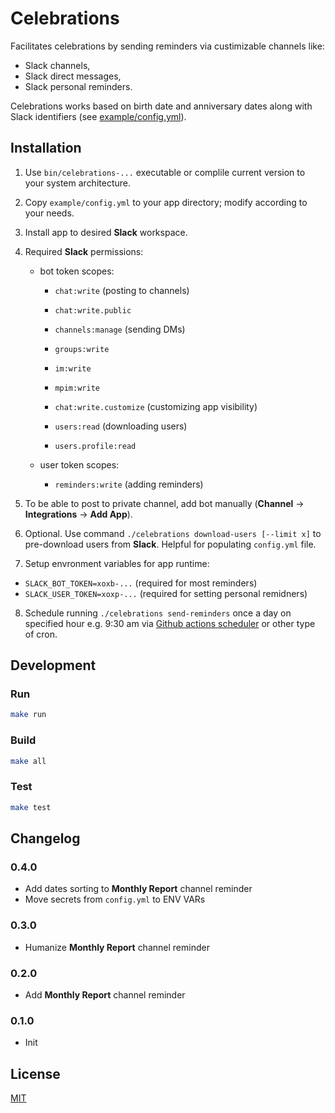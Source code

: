 # Celebrations

Facilitates celebrations by sending reminders via custimizable channels like:

- Slack channels,
- Slack direct messages,
- Slack personal reminders.

Celebrations works based on birth date and anniversary dates along with Slack identifiers (see [example/config.yml](example/config.yml)).

## Installation

1. Use `bin/celebrations-...` executable or complile current version to your system architecture.
2. Copy `example/config.yml` to your app directory; modify according to your needs.
3. Install app to desired **Slack** workspace.
4. Required **Slack** permissions:

   - bot token scopes:

     - `chat:write` (posting to channels)
     - `chat:write.public`

     - `channels:manage` (sending DMs)
     - `groups:write`
     - `im:write`
     - `mpim:write`

     - `chat:write.customize` (customizing app visibility)

     - `users:read` (downloading users)
     - `users.profile:read`

   - user token scopes:
     - `reminders:write` (adding reminders)

5. To be able to post to private channel, add bot manually (**Channel** -> **Integrations** -> **Add App**).
6. Optional. Use command `./celebrations download-users [--limit x]` to pre-download users from **Slack**. Helpful for populating `config.yml` file.
7. Setup envronment variables for app runtime:
  - `SLACK_BOT_TOKEN=xoxb-...` (required for most reminders)
  - `SLACK_USER_TOKEN=xoxp-...` (required for setting personal remidners)
8. Schedule running `./celebrations send-reminders` once a day on specified hour e.g. 9:30 am via [Github actions scheduler](example/.github/workflows/main.yml) or other type of cron.

## Development

### Run

```bash
make run
```

### Build

```bash
make all
```

### Test

```bash
make test
```

## Changelog

### 0.4.0

- Add dates sorting to **Monthly Report** channel reminder
- Move secrets from `config.yml` to ENV VARs

### 0.3.0

- Humanize **Monthly Report** channel reminder

### 0.2.0

- Add **Monthly Report** channel reminder

### 0.1.0

- Init

## License

[MIT](LICENSE)
